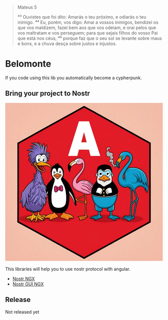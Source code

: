 > Mateus 5
>
> ⁴³ Ouvistes que foi dito: Amarás o teu próximo, e odiarás o teu inimigo. ⁴⁴ Eu, porém, vos digo: Amai a vossos inimigos, bendizei os que vos maldizem, fazei bem aos que vos odeiam, e orai pelos que vos maltratam e vos perseguem; para que sejais filhos do vosso Pai que está nos céus, ⁴⁵ porque faz que o seu sol se levante sobre maus e bons, e a chuva desça sobre justos e injustos.

# Belomonte
If you code using this lib you automatically become a cypherpunk.

## Bring your project to Nostr
![Bring your project to Nostr](./assets/bring-your-ngapp-to-nostr.jpg)

This libraries will help you to use nostr protocol with angular.

- [Nostr NGX](./projects/nostr-ngx/README.md)
- [Nostr GUI NGX](./projects/nostr-gui-ngx/README.md)

## Release
Not released yet